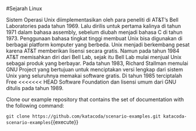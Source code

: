 #Sejarah Linux

Sistem Operasi Unix diimplementasikan oleh para peneliti di AT&T’s Bell Laboratories pada tahun 
1969. Lalu dirilis untuk pertama kalinya di tahun 1971 dalam bahasa assembly, sebelum diubah menjadi 
bahasa C di tahun 1973.
Penggunaan bahasa tingkat tinggi membuat Unix bisa digunakan di berbagai platform komputer yang 
berbeda. Unix menjadi berkembang pesat karena AT&T memberikan lisensi secara gratis. Namun pada 
tahun 1984 AT&T memisahkan diri dari Bell Lab, sejak itu Bell Lab mulai menjual Unix sebagai 
produk yang berbayar.
Pada tahun 1983, Richard Stallman memulai GNU Project yang bertujuan untuk menciptakan versi 
lengkap dari sistem Unix yang seluruhnya memakai software gratis. Di tahun 1985 terciptalah Free 
<<<<<<< HEAD
Software Foundation dan lisensi umum dari GNU ditulis pada tahun 1989.

Clone our example repository that contains the set of documentation with the following command:

`git clone https://github.com/katacoda/scenario-examples.git katacoda-scenario-examples`{{execute}}


